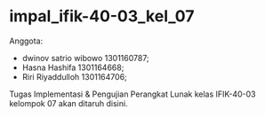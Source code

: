 # impal_ifik-40-03_kel_07
Anggota:
- dwinov satrio wibowo 1301160787;
- Hasna Hashifa 1301164668;
- Riri Riyaddulloh 1301164706;

Tugas Implementasi &amp; Pengujian Perangkat Lunak kelas IFIK-40-03 kelompok 07 akan ditaruh disini.
